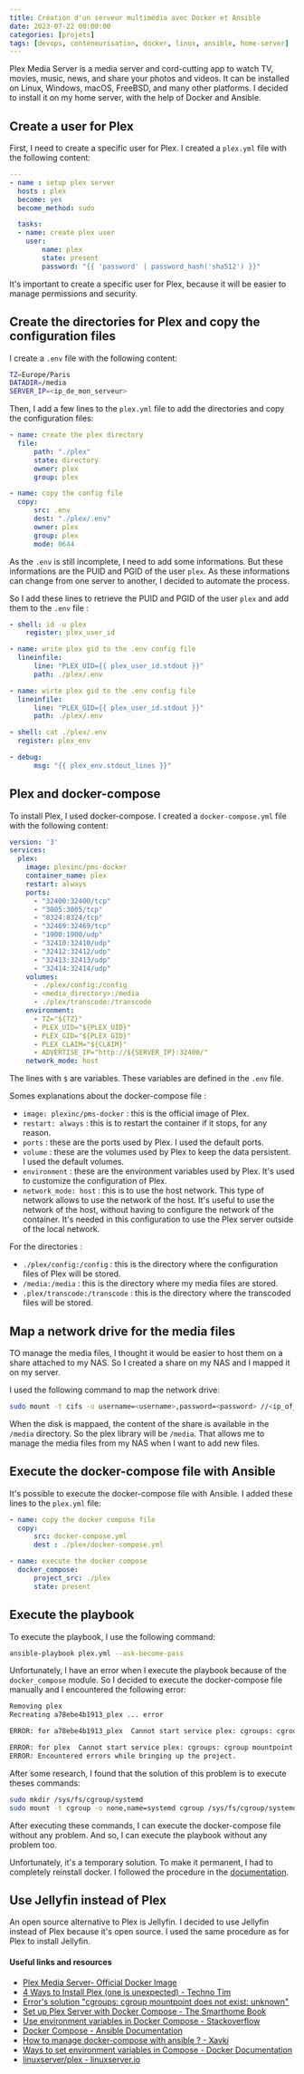 ```yaml
---
title: Création d'un serveur multimédia avec Docker et Ansible
date: 2023-07-22 00:00:00
categories: [projets]
tags: [devops, conteneurisation, docker, linux, ansible, home-server]
---
```


Plex Media Server is a media server and cord-cutting app to watch TV, movies, music, news, and share your photos and videos. It can be installed on Linux, Windows, macOS, FreeBSD, and many other platforms. I decided to install it on my home server, with the help of Docker and Ansible.

## Create a user for Plex

First, I need to create a specific user for Plex. I created a `plex.yml` file with the following content:

```yaml
---
- name : setup plex server
  hosts : plex
  become: yes
  become_method: sudo

  tasks:
  - name: create plex user
    user:
        name: plex
        state: present
        password: "{{ 'password' | password_hash('sha512') }}"  
```

It's important to create a specific user for Plex, because it will be easier to manage permissions and security.

## Create the directories for Plex and copy the configuration files

I create a `.env` file with the following content:

```bash
TZ=Europe/Paris
DATADIR=/media
SERVER_IP=<ip_de_mon_serveur>
```	

Then, I add a few lines to the `plex.yml` file to add the directories and copy the configuration files:

```yaml
- name: create the plex directory
  file:
      path: "./plex"
      state: directory
      owner: plex
      group: plex

- name: copy the config file
  copy:
      src: .env
      dest: "./plex/.env"
      owner: plex
      group: plex
      mode: 0644
```

As the `.env` is still incomplete, I need to add some informations. But these informations are the PUID and PGID of the user `plex`. As these informations can change from one server to another, I decided to automate the process. 

So I add these lines to retrieve the PUID and PGID of the user `plex` and add them to the `.env` file :

```yaml
- shell: id -u plex
    register: plex_user_id

- name: write plex gid to the .env config file
  lineinfile:
      line: "PLEX_UID={{ plex_user_id.stdout }}"
      path: ./plex/.env

- name: wirte plex gid to the .env config file
  lineinfile:
      line: "PLEX_GID={{ plex_user_id.stdout }}"
      path: ./plex/.env

- shell: cat ./plex/.env
  register: plex_env

- debug:
      msg: "{{ plex_env.stdout_lines }}"
```

## Plex and docker-compose

To install Plex, I used docker-compose. I created a `docker-compose.yml` file with the following content:

```yaml
version: '3'
services:
  plex:
    image: plexinc/pms-docker
    container_name: plex
    restart: always
    ports:
      - "32400:32400/tcp"
      - "3005:3005/tcp"
      - "8324:8324/tcp"
      - "32469:32469/tcp"
      - "1900:1900/udp"
      - "32410:32410/udp"
      - "32412:32412/udp"
      - "32413:32413/udp"
      - "32414:32414/udp"
    volumes:
      - ./plex/config:/config
      - <media_directory>:/media
      - ./plex/transcode:/transcode
    environment:
      - TZ="${TZ}"
      - PLEX_UID="${PLEX_UID}"
      - PLEX_GID="${PLEX_GID}"
      - PLEX_CLAIM="${CLAIM}"
      - ADVERTISE_IP="http://${SERVER_IP}:32400/"
    network_mode: host
```

The lines with `$` are variables. These variables are defined in the `.env` file. 

Somes explanations about the docker-compose file :
- `image: plexinc/pms-docker` : this is the official image of Plex.
- `restart: always` : this is to restart the container if it stops, for any reason.
- `ports` : these are the ports used by Plex. I used the default ports.
- `volume` : these are the volumes used by Plex to keep the data persistent. I used the default volumes.
- `environment` : these are the environment variables used by Plex. It's used to customize the configuration of Plex.
- `network_mode: host` : this is to use the host network. This type of network allows to use the network of the host. It's useful to use the network of the host, without having to configure the network of the container. It's needed in this configuration to use the Plex server outside of the local network.

For the directories : 

- `./plex/config:/config` : this is the directory where the configuration files of Plex will be stored.
- `/media:/media` : this is the directory where my media files are stored.
- `.plex/transcode:/transcode` : this is the directory where the transcoded files will be stored.

## Map a network drive for the media files

TO manage the media files, I thought it would be easier to host them on a share attached to my NAS. So I created a share on my NAS and I mapped it on my server. 

I used the following command to map the network drive:

```bash
sudo mount -t cifs -o username=<username>,password=<password> //<ip_of_the_nas>/<share_name> /media
```

When the disk is mappaed, the content of the share is available in the `/media` directory. So the plex library will be `/media`. That allows me to manage the media files from my NAS when I want to add new files.

## Execute the docker-compose file with Ansible

It's possible to execute the docker-compose file with Ansible. I added these lines to the `plex.yml` file:

```yaml
- name: copy the docker compose file
  copy:
      src: docker-compose.yml
      dest : ./plex/docker-compose.yml

- name: execute the docker compose
  docker_compose:
      project_src: ./plex
      state: present
```

## Execute the playbook

To execute the playbook, I use the following command:

```bash
ansible-playbook plex.yml --ask-become-pass
```

Unfortunately, I have an error when I execute the playbook because of the `docker_compose` module. So I decided to execute the docker-compose file manually and I encountered the following error:

```bash
Removing plex
Recreating a78ebe4b1913_plex ... error

ERROR: for a78ebe4b1913_plex  Cannot start service plex: cgroups: cgroup mountpoint does not exist: unknown

ERROR: for plex  Cannot start service plex: cgroups: cgroup mountpoint does not exist: unknown
ERROR: Encountered errors while bringing up the project.
```

After some research, I found that the solution of this problem is to execute theses commands:

```bash
sudo mkdir /sys/fs/cgroup/systemd
sudo mount -t cgroup -o none,name=systemd cgroup /sys/fs/cgroup/systemd
```

After executing these commands, I can execute the docker-compose file without any problem. And so, I can execute the playbook without any problem too.

Unfortunately, it's a temporary solution. To make it permanent, I had to completely reinstall docker. I followed the procedure in the [documentation](https://docs.docker.com/engine/install/debian/).

## Use Jellyfin instead of Plex

An open source alternative to Plex is Jellyfin. I decided to use Jellyfin instead of Plex because it's open source. I used the same procedure as for Plex to install Jellyfin. 

#### Useful links and resources

- [Plex Media Server- Official Docker Image](https://hub.docker.com/r/plexinc/pms-docker)
- [4 Ways to Install Plex (one is unexpected) - Techno Tim](https://www.youtube.com/watch?v=MG_1XQxWns0)
- [Error's solution "cgroups: cgroup mountpoint does not exist: unknown"](https://github.com/docker/for-linux/issues/219)
- [Set up Plex Server with Docker Compose - The Smarthome Book](https://www.thesmarthomebook.com/2022/01/18/set-up-plex-server-with-docker-compose/)
- [Use environment variables in Docker Compose - Stackoverflow](https://stackoverflow.com/questions/29377853/how-can-i-use-environment-variables-in-docker-compose)
- [Docker Compose - Ansible Documentation](https://docs.ansible.com/ansible/latest/collections/community/general/docker_compose_module.html)
- [How to manage docker-compose with ansible ? - Xavki](https://xavier-pestel.medium.com/how-to-manage-docker-compose-with-ansible-c08933ba88a8)
- [Ways to set environment variables in Compose - Docker Documentation](https://docs.docker.com/compose/environment-variables/set-environment-variables/)
- [linuxserver/plex - linuxserver.io](https://docs.linuxserver.io/images/docker-plex)

